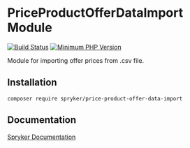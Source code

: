 # PriceProductOfferDataImport Module
[![Build Status](https://travis-ci.org/spryker/price-product-offer-data-import.svg)](https://travis-ci.org/spryker/price-product-offer-data-import)
[![Minimum PHP Version](https://img.shields.io/badge/php-%3E%3D%207.3-8892BF.svg)](https://php.net/)

Module for importing offer prices from .csv file.

## Installation

```
composer require spryker/price-product-offer-data-import
```

## Documentation

[Spryker Documentation](https://academy.spryker.com/developing_with_spryker/module_guide/modules.html)
